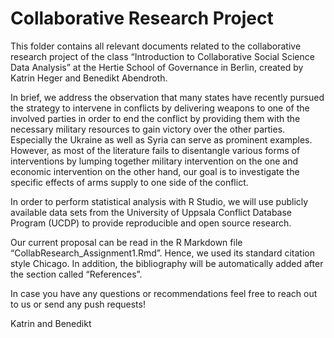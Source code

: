 # Collaborative Research Project

This folder contains all relevant documents related to the collaborative research project of the class “Introduction to Collaborative Social Science Data Analysis” at the Hertie School of Governance in Berlin, created by Katrin Heger and Benedikt Abendroth.

In brief, we address the observation that many states have recently pursued the strategy to intervene in conflicts by delivering weapons to one of the involved parties in order to end the conflict by providing them with the necessary military resources to gain victory over the other parties. Especially the Ukraine as well as Syria can serve as prominent examples. However, as most of the literature fails to disentangle various forms of interventions by lumping together military intervention on the one and economic intervention on the other hand, our goal is to investigate the specific effects of arms supply to one side of the conflict.

In order to perform statistical analysis with R Studio, we will use publicly available data sets from the University of Uppsala Conflict Database Program (UCDP) to provide reproducible and open source research.

Our current proposal can be read in the R Markdown file “CollabResearch_Assignment1.Rmd”. Hence, we used its standard citation style Chicago. In addition, the bibliography will be automatically added after the section called “References”.

In case you have any questions or recommendations feel free to reach out to us or send any push requests!

Katrin and Benedikt
